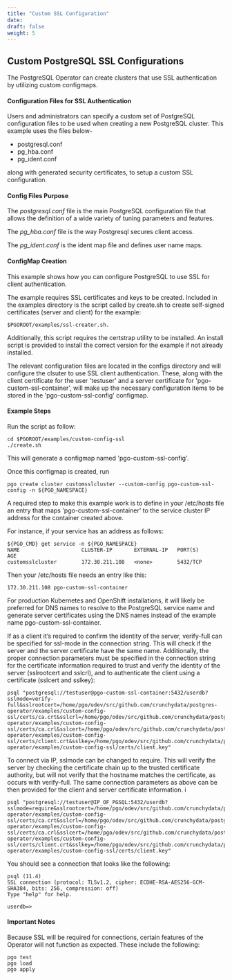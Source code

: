 ```yaml
---
title: "Custom SSL Configuration"
date:
draft: false
weight: 5
---
```


## Custom PostgreSQL SSL Configurations

The PostgreSQL Operator can create clusters that use SSL authentication by utilizing custom configmaps.

#### Configuration Files for SSL Authentication

Users and administrators can specify a custom set of PostgreSQL configuration files to be used when creating
a new PostgreSQL cluster. This example uses the files below- 

 * postgresql.conf
 * pg_hba.conf
 * pg_ident.conf 

along with generated security certificates, to setup a custom SSL configuration.

#### Config Files Purpose

The *postgresql.conf* file is the main PostgreSQL configuration file that allows the definition of a wide variety of tuning parameters and features.

The *pg_hba.conf* file is the way Postgresql secures client access.

The *pg_ident.conf* is the ident map file and defines user name maps.

#### ConfigMap Creation

This example shows how you can configure PostgreSQL to use SSL for client authentication.

The example requires SSL certificates and keys to be created. Included in the examples directory is the script called by create.sh to create self-signed certificates (server and client) for the example: 
```
$PGOROOT/examples/ssl-creator.sh. 
```
Additionally, this script requires the certstrap utility to be installed. An install script is provided to install the correct version for the example if not already installed.

The relevant configuration files are located in the configs directory and will configure the clsuter to use SSL client authentication. These, along with the client certificate for the user 'testuser' and a server certificate for 'pgo-custom-ssl-container', will make up the necessary configuration items to be stored in the 'pgo-custom-ssl-config' configmap.

#### Example Steps

Run the script as follow:
```
cd $PGOROOT/examples/custom-config-ssl
./create.sh
```
This will generate a configmap named 'pgo-custom-ssl-config'.

Once this configmap is created, run
```
pgo create cluster customsslcluster --custom-config pgo-custom-ssl-config -n ${PGO_NAMESPACE}
```
A required step to make this example work is to define in your /etc/hosts file an entry that maps 'pgo-custom-ssl-container' to the service cluster IP address for the container created above.

For instance, if your service has an address as follows:
```
${PGO_CMD} get service -n ${PGO_NAMESPACE}
NAME                    CLUSTER-IP       EXTERNAL-IP   PORT(S)                   AGE
customsslcluster        172.30.211.108   <none>        5432/TCP
```
Then your /etc/hosts file needs an entry like this:
```
172.30.211.108 pgo-custom-ssl-container
```
For production Kubernetes and OpenShift installations, it will likely be preferred for DNS names to resolve to the PostgreSQL service name and generate server certificates using the DNS names instead of the example name pgo-custom-ssl-container.

If as a client it’s required to confirm the identity of the server, verify-full can be specified for ssl-mode in the connection string. This will check if the server and the server certificate have the same name. Additionally, the proper connection parameters must be specified in the connection string for the certificate information required to trust and verify the identity of the server (sslrootcert and sslcrl), and to authenticate the client using a certificate (sslcert and sslkey):
```
psql "postgresql://testuser@pgo-custom-ssl-container:5432/userdb?sslmode=verify-full&sslrootcert=/home/pgo/odev/src/github.com/crunchydata/postgres-operator/examples/custom-config-ssl/certs/ca.crt&sslcrl=/home/pgo/odev/src/github.com/crunchydata/postgres-operator/examples/custom-config-ssl/certs/ca.crl&sslcert=/home/pgo/odev/src/github.com/crunchydata/postgres-operator/examples/custom-config-ssl/certs/client.crt&sslkey=/home/pgo/odev/src/github.com/crunchydata/postgres-operator/examples/custom-config-ssl/certs/client.key"
```
To connect via IP, sslmode can be changed to require. This will verify the server by checking the certificate chain up to the trusted certificate authority, but will not verify that the hostname matches the certificate, as occurs with verify-full. The same connection parameters as above can be then provided for the client and server certificate information.
i
```
psql "postgresql://testuser@IP_OF_PGSQL:5432/userdb?sslmode=require&sslrootcert=/home/pgo/odev/src/github.com/crunchydata/postgres-operator/examples/custom-config-ssl/certs/ca.crt&sslcrl=/home/pgo/odev/src/github.com/crunchydata/postgres-operator/examples/custom-config-ssl/certs/ca.crl&sslcert=/home/pgo/odev/src/github.com/crunchydata/postgres-operator/examples/custom-config-ssl/certs/client.crt&sslkey=/home/pgo/odev/src/github.com/crunchydata/postgres-operator/examples/custom-config-ssl/certs/client.key"
```
You should see a connection that looks like the following:
```
psql (11.4)
SSL connection (protocol: TLSv1.2, cipher: ECDHE-RSA-AES256-GCM-SHA384, bits: 256, compression: off)
Type "help" for help.

userdb=>
```
#### Important Notes

Because SSL will be required for connections, certain features of the Operator will not function as expected. These include the following:
```
pgo test
pgo load
pgo apply
```
